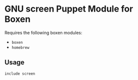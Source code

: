 # GNU screen Puppet Module for Boxen

Requires the following boxen modules:

* `boxen`
* `homebrew`

## Usage

```puppet
include screen
```